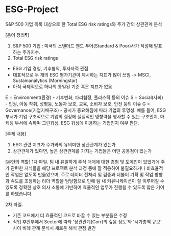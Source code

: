 # ESG-Project
S&amp;P 500 기업 목록 대상으로 한 Total ESG risk ratings와 주가 간의 상관관계 분석

[용어 정리¶]
1. S&P 500 기업 : 미국의 스탠더드 앤드 푸어(Standard & Poor)사가 작성해 발표하는 주가지수.
2. Total ESG risk ratings
- ESG 기업 경영, 기후협약, 투자자적 관점
- 대표적으로 두 개의 ESG 평가기관이 제시하는 지표가 많이 쓰임 -> MSCI, Sustainanalytics (Morningstar)
- 아직 국제적으로 하나의 통일된 기준 혹은 지표가 없음

E = Environment(환경) - 기후변화, 파리협정, 플라스틱 등의 이슈
S = Social(사회) - 인권, 아동 착취, 성평등, 노동자 보호, 교육, 소비자 보호, 안전 등의 이슈
G = Governance(기업지배구조) - 공시가 중요해짐에 따라 기업의 투명성.
예를 들어, ESG 부서가 기업 구조적으로 기업의 결정에 실질적인 영향력을 행사할 수 있는 구조인지, 마케팅 부서에 속하며 그린워싱, ESG 워싱에 이용하는 기업인지 여부 판단.

[주제 내용]
1. ESG 관련 지표가 주가와의 유의미한 상관관계가 있는가
2. 상관관계가 있다면, 높은 상관관계를 가지는 기업들은 어떤 공통점이 있는가

[본인의 역할]
1차 파일.
  팀 내 유일하게 주식 매매에 대한 경험 및 도메인이 있었기에 주가 관련한 지식들을 해당 프로젝트
 분석 과정 중에 잘 적용하여 불필요하거나 비효율적인 작업은 없도록 만들었으며, 주로 데이터 전처리 및 검증과
 더불어 기획 및 작업 방향과 속도를 조정하는 리더 역할을 담당함으로 인해 팀 내 커뮤니케이션이 잘 이루어질
 수 있도록 정확한 상호 의사 소통에 기반하여 효율적인 업무가 진행될 수 있도록 많은 기여를 하였습니다.
 
 2차 파일.
  - 기존 코드에서 더 효율적인 코드로 바꿀 수 있는 부분들은 수정
  - 작업 후반부에서 Sector에 따라 '상관관계(Corr)의 깊음 정도'와 '시가총액 규모' 사이 비례 관계 분석시 새로운 해석 관점 발견
